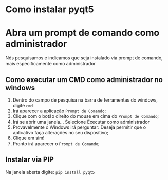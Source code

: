 # Como instalar pyqt5

# Abra um prompt de comando como administrador
Nós pesquisamos e indicamos que seja instalado via prompt de comando, mais especificamente como administrador 

## Como executar um CMD como administrador no windows

1. Dentro do campo de pesquisa na barra de ferramentas do windows, digite ```cmd```
2. Irá aparecer a aplicação ```Prompt de Comando```;
3. Clique com o botão direito do mouse em cima do ```Prompt de Comando```;
4. Irá se abrir uma janela... Selecione Executar como administrador
5. Provavelmente o Windows irá perguntar: Deseja permitir que o aplicativo faça alterações no seu dispositivo;
6. Clique em sim!
7. Pronto irá aparecer o ```Prompt de Comando```;

## Instalar via PIP

Na janela aberta digite: ```pip install pyqt5```


